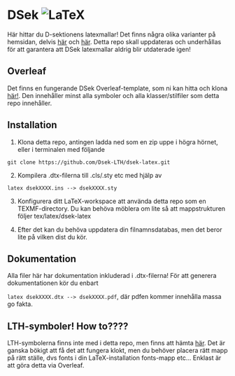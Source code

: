 # DSek  ![LaTeX](https://quicklatex.com/cache3/03/ql_20397102a8e4df29dee1eb6164d6a703_l3.png "LaTeX")
Här hittar du D-sektionens latexmallar! Det finns några olika varianter på hemsidan, delvis [här](https://www.dsek.se/aktiva/grafiskprofil/latexhemma.php) och [här](https://www.dsek.se/aktiva/motion/). Detta repo skall uppdateras och underhållas för att garantera att DSek latexmallar aldrig blir utdaterade igen!

## Overleaf
Det finns en fungerande DSek Overleaf-template, som ni kan hitta och klona [här!](https://www.overleaf.com/read/ckwqrthmfwhv). Den innehåller minst alla symboler och alla klasser/stilfiler som detta repo innehåller.

## Installation
1. Klona detta repo, antingen ladda ned som en zip uppe i högra hörnet, eller i terminalen med följande 

`git clone https://github.com/Dsek-LTH/dsek-latex.git`

2. Kompilera .dtx-filerna till .cls/.sty etc med hjälp av 

`latex dsekXXXX.ins --> dsekXXXX.sty`

3. Konfigurera ditt LaTeX-workspace att använda detta repo som en TEXMF-directory. Du kan behöva möblera om lite så att mappstrukturen följer tex/latex/dsek-latex

4. Efter det kan du behöva uppdatera din filnamnsdatabas, men det beror lite på vilken dist du kör.


## Dokumentation
Alla filer här har dokumentation inkluderad i .dtx-filerna! För att generera dokumentationen kör du enbart 

`latex dsekXXXX.dtx --> dsekXXXX.pdf`, där pdfen kommer innehålla massa go fakta.


## LTH-symboler! How to????
LTH-symbolerna finns inte med i detta repo, men finns att hämta [här](https://www.dsek.se/aktiva/grafiskprofil/latexhemma.php). Det är ganska bökigt att få det att fungera klokt, men du behöver placera rätt mapp på rätt ställe, dvs fonts i din LaTeX-installation fonts-mapp etc... Enklast är att göra detta via Overleaf.

